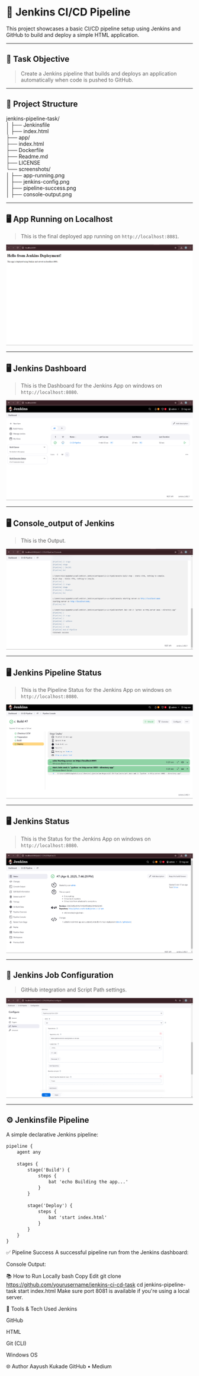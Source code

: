 # 🚀 Jenkins CI/CD Pipeline

This project showcases a basic CI/CD pipeline setup using Jenkins and GitHub to build and deploy a simple HTML application.

---

## 📌 Task Objective

> Create a Jenkins pipeline that builds and deploys an application automatically when code is pushed to GitHub.

---

## 📁 Project Structure

jenkins-pipeline-task/ 
<br>│ ├── Jenkinsfile 
<br>│ ├── index.html 
<br>├── app/ 
<br>├── index.html 
<br>├── Dockerfile 
<br>├── Readme.md
<br>├── LICENSE
<br>└── screenshots/ 
<br>│ ├── app-running.png 
<br>│ ├── jenkins-config.png 
<br>│ ├── pipeline-success.png 
<br>│ ├── console-output.png

---

## 🖥️ App Running on Localhost

> This is the final deployed app running on `http://localhost:8081`.

![App Running](screenshots/localhost.png)

---
## 🖥️ Jenkins Dashboard

> This is the Dashboard for the Jenkins App on windows on `http://localhost:8080`.

![App Running](screenshots/dashboard.png)

---
## 🖥️ Console_output of Jenkins

> This is the Output.

![App Running](screenshots/output_console.png)

---
## 🖥️ Jenkins Pipeline Status

> This is the Pipeline Status for the Jenkins App on windows on `http://localhost:8080`.

![App Running](screenshots/pipeline_status.png)

---
## 🖥️ Jenkins Status

> This is the Status for the Jenkins App on windows on `http://localhost:8080`.

![App Running](screenshots/status.png)

---

## 🔧 Jenkins Job Configuration

> GitHub integration and Script Path settings.

![Jenkins Config](screenshots/pipeline_scm.png)

---

## ⚙️ Jenkinsfile Pipeline

A simple declarative Jenkins pipeline:
```
pipeline {
    agent any

    stages {
        stage('Build') {
            steps {
                bat 'echo Building the app...'
            }
        }

        stage('Deploy') {
            steps {
                bat 'start index.html'
            }
        }
    }
}
```
✅ Pipeline Success
A successful pipeline run from the Jenkins dashboard:


Console Output:


📚 How to Run Locally
bash
Copy
Edit
git clone https://github.com/yourusername/jenkins-ci-cd-task
cd jenkins-pipeline-task
start index.html
Make sure port 8081 is available if you're using a local server.

🔨 Tools & Tech Used
Jenkins

GitHub

HTML

Git (CLI)

Windows OS

🌐 Author
Aayush Kukade
GitHub • Medium
